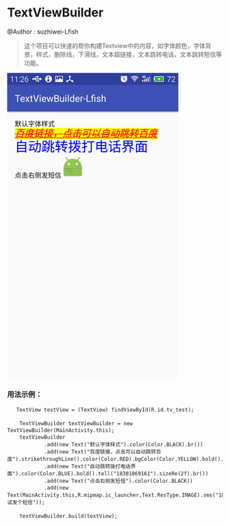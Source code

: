 # TextViewBuilder
@Author : suzhiwei-Lfish 
> 这个项目可以快速的帮你构建Textview中的内容，如字体颜色，字体背景，样式，删除线，下滑线，文本超链接，文本跳转电话，文本跳转短信等功能。
>
![例图](https://github.com/littlefishwill/TextViewBuilder/blob/master/des.jpg)

### 用法示例：

       TextView textView = (TextView) findViewById(R.id.tv_test);

        TextViewBuilder textViewBuilder = new TextViewBuilder(MainActivity.this);
        textViewBuilder
                .add(new Text("默认字体样式").color(Color.BLACK).br())
                .add(new Text("百度链接，点击可以自动跳转百度").strikethroughLine().color(Color.RED).bgColor(Color.YELLOW).bold().size(60).italic().underLine().webLink("http://www.baidu.com").br())
                .add(new Text("自动跳转拨打电话界面").color(Color.BLUE).bold().tell("18301069161").sizeRe(2f).br())
                .add(new Text("点击右侧发短信").color(Color.BLACK))
                .add(new Text(MainActivity.this,R.mipmap.ic_launcher,Text.ResType.IMAGE).sms("18301069161","测试发个短信"));

        textViewBuilder.build(textView);
